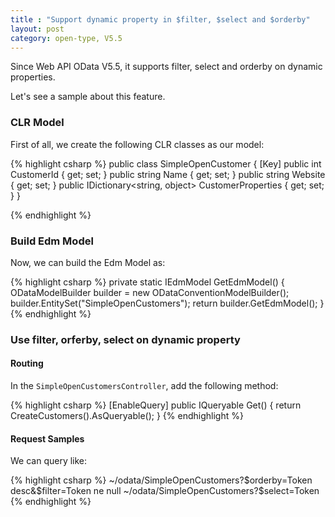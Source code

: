 ```yaml
---
title : "Support dynamic property in $filter, $select and $orderby"
layout: post
category: open-type, V5.5
---
```


Since Web API OData V5.5, it supports filter, select and orderby on dynamic properties.

Let's see a sample about this feature.

### CLR Model

First of all, we create the following CLR classes as our model:

{% highlight csharp %}
public class SimpleOpenCustomer
{
    [Key]
    public int CustomerId { get; set; }
    public string Name { get; set; }
    public string Website { get; set; }
    public IDictionary<string, object> CustomerProperties { get; set; }
}

{% endhighlight %}

### Build Edm Model

Now, we can build the Edm Model as:

{% highlight csharp %}
private static IEdmModel GetEdmModel()
{ 
    ODataModelBuilder builder = new ODataConventionModelBuilder();
    builder.EntitySet<SimpleOpenCustomer>("SimpleOpenCustomers");
    return builder.GetEdmModel();
}
{% endhighlight %}

### Use filter, orferby, select on dynamic property

#### Routing
In the `SimpleOpenCustomersController`, add the following method:

{% highlight csharp %}
[EnableQuery]
public IQueryable<SimpleOpenCustomer> Get()
{
    return CreateCustomers().AsQueryable();
}
{% endhighlight %}

#### Request Samples
We can query like:

{% highlight csharp %}
~/odata/SimpleOpenCustomers?$orderby=Token desc&$filter=Token ne null
~/odata/SimpleOpenCustomers?$select=Token
{% endhighlight %}
